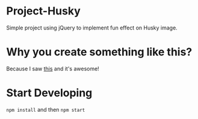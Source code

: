 # Project-Husky

Simple project using jQuery to implement fun effect on Husky image.

# Why you create something like this?

Because I saw [this](http://teamcoco.com/jordan) and it's awesome! 

# Start Developing

`npm install` and then `npm start`
